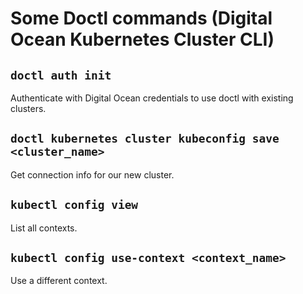 # Some **Doctl** commands (Digital Ocean Kubernetes Cluster CLI)

## `doctl auth init`

Authenticate with Digital Ocean credentials to use doctl with existing clusters.

## `doctl kubernetes cluster kubeconfig save <cluster_name>`

Get connection info for our new cluster.

## `kubectl config view`

List all contexts.

## `kubectl config use-context <context_name>`

Use a different context.
